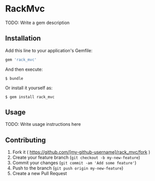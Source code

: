 # RackMvc

TODO: Write a gem description

## Installation

Add this line to your application's Gemfile:

```ruby
gem 'rack_mvc'
```

And then execute:

    $ bundle

Or install it yourself as:

    $ gem install rack_mvc

## Usage

TODO: Write usage instructions here

## Contributing

1. Fork it ( https://github.com/[my-github-username]/rack_mvc/fork )
2. Create your feature branch (`git checkout -b my-new-feature`)
3. Commit your changes (`git commit -am 'Add some feature'`)
4. Push to the branch (`git push origin my-new-feature`)
5. Create a new Pull Request
